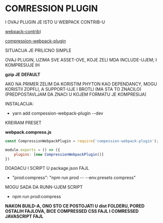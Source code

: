 # COMRESSION PLUGIN

I OVAJ PLUGIN JE ISTO U WEBPACK CONTRIB-U

[webpack-contrib](https://github.com/webpack-contrib))

[compression-webpack-plugin](https://github.com/webpack-contrib/compression-webpack-plugin)

SITUACIJA JE PRILICNO SIMPLE

OVAJ PLUGIN, UZIMA SVE ASSET-OVE, KOJE ZELI MDA INCLUDE-UJEM; I KOMPRESUJE IH

**gzip JE DEFAULT**

AKO NA PRIMER ZELIM DA KORISTIM PHYTON KAO DEPENDANCY, MOGU KORISTII ZOPFLI, A SUPPORT-UJE I BROTLI (MA STA TO ZNACILO) (PREDPOSTAVLJAM DA ZNACI U KOJEM FORMATU JE KOMPRESIJA)

INSTALACIJA:

- yarn add compession-webpack-plugin --dev

KREIRAM PRESET

**webpack.compress.js**

```javascript
const CompressionWebpackPlugin = require('compession-webpack-plugin');

module.exports = () => ({
    plugins: [new CompressionWebpackPlugin()]
})
```

DOADACU I SCRIPT U package.json FAJL

- "prod:compress": "npm run prod -- --env.presets compress"

MOGU SADA DA RUNN-UJEM SCRIPT

- npm run prod:compress

**NAKON BUILD-A, ONO STO CE POSTOJATI U dist FOLDERU, PORED OSTALIH FAJLOVA, BICE COMPRESSED CSS FAJL I COMRESSED JAVASCRIPT FAJL**
